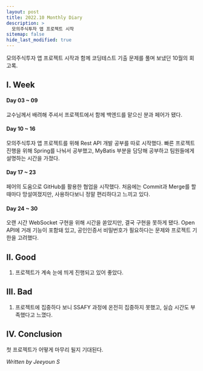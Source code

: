 ```yaml
---
layout: post
title: 2022.10 Monthly Diary
description: >
  모의주식투자 앱 프로젝트 시작
sitemap: false
hide_last_modified: true
---
```


모의주식투자 앱 프로젝트 시작과 함께 코딩테스트 기출 문제를 풀며 보냈던 10월의 회고록.

## I. Week
#### Day 03 ~ 09
교수님께서 배려해 주셔서 프로젝트에서 함께 백엔드를 맡으신 분과 페어가 됐다.
#### Day 10 ~ 16
모의주식투자 앱 프로젝트를 위해 Rest API 개발 공부를 따로 시작했다. 빠른 프로젝트 진행을 위해 Spring를 나눠서 공부했고, MyBatis 부분을 담당해 공부하고 팀원들에게 설명하는 시간을 가졌다.
#### Day 17 ~ 23
페어의 도움으로 GitHub를 활용한 협업을 시작했다. 처음에는 Commit과 Merge를 할 때마다 망설여졌지만, 사용하다보니 정말 편리하다고 느끼고 있다.
#### Day 24 ~ 30
오랜 시간 WebSocket 구현을 위해 시간을 쏟았지만, 결국 구현을 못하게 됐다. Open API에 거래 기능이 포함돼 있고, 공인인증서 비밀번호가 필요하다는 문제와 프로젝트 기한을 고려했다. 

## II. Good
1. 프로젝트가 계속 눈에 띄게 진행되고 있어 좋았다.

## III. Bad
1. 프로젝트에 집중하다 보니 SSAFY 과정에 온전히 집중하지 못했고, 실습 시간도 부족했다고 느꼈다.

## IV. Conclusion
첫 프로젝트가 어떻게 마무리 될지 기대된다.

_Written by Jeeyoun S_
